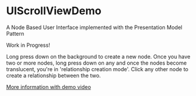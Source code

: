 UIScrollViewDemo
================

A Node Based User Interface implemented with the Presentation Model Pattern

Work in Progress!

Long press down on the background to create a new node. Once you have two or more nodes, long press down on any and once the nodes become translucent, you're in 'relationship creation mode'. Click any other node to create a relationship between the two.

[More information with demo video](http://flexmonkey.blogspot.co.uk/2014/10/creating-node-based-user-interface-for.html)


